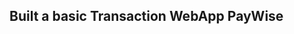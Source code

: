 
## Built a basic Transaction WebApp PayWise
<!-- 
Axios vs Fetch
// Axios Vs Fetch
const axios = require('axios')
// const { log } = require('console')

 async function fetching(){
 //    // fetch("https://sum-server.100xdevs.com/todos")
 //    //   .then(async response=>{
 //    //     const json = await response.json()
 //    //     console.log(json)
 //    //   })    

   const response = await fetch("https://www.postb.in/1727094698837-7403042644727",{
    method: 'POST',
     body:{
       username: "100xdevs",
       password: "100xdevs"
     },
    headers: {
      "Authorization": "Bearer h5vmpbrhoxkv1dgjoc8ebhmhzfxhcbml",
    }  
   });
   const textualData = await response.text()
   console.log(textualData)
   
 }

  async function axiosreq(){
    const response = await axios.post(" https://httpdump.app/dumps/15612040-31e2-4dbe-be31-a3d7ac997c9b",{
        username: "100xdevs",
        password: "100xdevs"
    },{
      headers: {
        "Authorization": "Bearer h5vmpbrhoxkv1dgjoc8ebhmhzfxhcbml",
      }  
    })
    console.log(response.data)
  }

// fetching();
axiosreq();
 -->